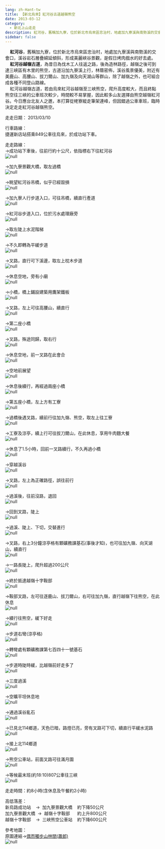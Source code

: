 ```yaml
---
lang: zh-Hant-tw
title: 【新北烏來】紅河谷古道越嶺熊空
date: 2013-03-12
category: 
  - 新北上山走走
description: 紅河谷，舊稱加九寮，位於新北市烏來區忠治村，地處加九寮溪與南勢溪的交會口，溪谷岩石層疊綿延傾斜，形成美麗峽谷景觀，是假日烤肉戲水的好去處。 紅河谷越嶺古道，為昔日為伐木工人往返之路，後為造林路徑，越嶺之後可到達三峽區有木里的熊空，古道沿加九寮溪上行，林蔭密佈，溪谷風景優美，附近有美鹿山、高腰山、拔刀爾山、加九嶺及向天湖山等群山，除了越嶺之外，也可組合成各種不同登山路線。 紅河谷越嶺古道，若由烏來紅河谷越嶺至三峽熊空，爬升高度較大，而且終點熊空往三峽的公車班次較少，時間較不易掌握，因此較多山友選擇由熊空越嶺紅河谷。今日應台北友人之邀，本打算從栳寮縱走筆架連峰，但因錯過公車車班，臨時決定走走紅河谷越嶺熊空。
sidebar: false
---
```


    **紅河谷**，舊稱加九寮，位於新北市烏來區忠治村，地處加九寮溪與南勢溪的交會口，溪谷岩石層疊綿延傾斜，形成美麗峽谷景觀，是假日烤肉戲水的好去處。  
    **紅河谷越嶺古道**，為昔日為伐木工人往返之路，後為造林路徑，越嶺之後可到達三峽區有木里的熊空，古道沿加九寮溪上行，林蔭密佈，溪谷風景優美，附近有美鹿山、高腰山、拔刀爾山、加九嶺及向天湖山等群山，除了越嶺之外，也可組合成各種不同登山路線。  
    紅河谷越嶺古道，若由烏來紅河谷越嶺至三峽熊空，爬升高度較大，而且終點熊空往三峽的公車班次較少，時間較不易掌握，因此較多山友選擇由熊空越嶺紅河谷。今日應台北友人之邀，本打算從栳寮縱走筆架連峰，但因錯過公車車班，臨時決定走走紅河谷越嶺熊空。

走走日期： 2013/03/10

行車路線：  
捷運新店站搭乘849公車往烏來，於成功站下車。

走走路線：  
→成功站下車後，往前行約十公尺，依指標右下往紅河谷  
![null](image/252484319_l.jpg)

→加九寮景觀大橋，取左過橋  
![null](image/252484324_l.jpg)

→眺望紅河谷吊橋，似乎已經毀損  
![null](image/252484331_l.jpg)

→加九寮人行步道入口，可往吊橋，續直行產道  
![null](image/252484339_l.jpg)

→紅河谷步道入口，位於污水處理廠旁  
![null](image/252484340_l.jpg)

→取左陡上水泥階梯  
![null](image/252484347_l.jpg)

→不久即轉為平緩步道  
![null](image/252484350_l.jpg)

→叉路，直行可下溪邊，取左上枕木步道  
![null](image/252484355_l.jpg)

→休息空地，旁有小廟  
![null](image/252484361_l.jpg)

→小橋，橋上鋪設建築用鷹架鐵板  
![null](image/252484365_l.jpg)

→叉路，左上可往高腰山，續直行  
![null](image/252484375_l.jpg)

→第二座小橋  
![null](image/252484383_l.jpg)

→叉路，殊途同歸，取右行  
![null](image/252484384_l.jpg)

→休息空地，前一叉路在此會合  
![null](image/252484391_l.jpg)

→空地前展望  
![null](image/252484396_l.jpg)

→休息後續行，再經過兩座小橋  
![null](image/252484404_l.jpg)

→第五座小橋，左上方有工寮  
![null](image/252484419_l.jpg)

→過橋後遇叉路，續前行往加九嶺、熊空，取左上往工寮  
![null](image/252484423_l.jpg)

→工寮及涼亭，續上行可往拔刀爾山，在此休息，享用牛肉麵大餐  
![null](image/252484428_l.jpg)

→休息了1.5小時，回前一叉路續行，不久再過小橋  
![null](image/252484436_l.jpg)

→穿越溪谷  
![null](image/252484443_l.jpg)

→叉路，左上為正確路徑，誤往前行  
![null](image/252484445_l.jpg)

→過溪後，往前沒路，退回  
![null](image/252484453_l.jpg)

→回到叉路，陡上  
![null](image/252484461_l.jpg)

→過溪、陡上、下切，交替進行  
![null](image/252484468_l.jpg)

→叉路，右上3分鐘涼亭格有顆礦務課基石(事後才知)，也可往加九嶺、向天湖山，續直行  
![null](image/252484474_l.jpg)

→一路長陡上，爬升超過200公尺  
![null](image/252484482_l.jpg)

→終於抵達越嶺十字鞍部  
![null](image/252484497_l.jpg)

→鞍部叉路，左可往逐鹿山、拔刀爾山，右可往加九嶺，直行越嶺下往熊空，在此休息  
![null](image/252484501_l.jpg)

→續行往熊空，緩下好走  
![null](image/252484512_l.jpg)

→步道右彎(涼亭格)  
![null](image/252484517_l.jpg)

→轉彎處有顆礦務課第七百四十一號基石  
![null](image/252484523_l.jpg)

→步道時陡時緩，比越嶺前好走多了  
![null](image/252484530_l.jpg)

→三度過溪  
![null](image/252484547_l.jpg)

→空曠平坦休息地  
![null](image/252484560_l.jpg)

→通過溪谷亂石  
![null](image/252484571_l.jpg)

→已見北114鄉道，天色已暗，路燈已亮，旁有叉路可下切，續直行平緩水泥路  
![null](image/252484577_l.jpg)

→接上北114鄉道  
![null](image/252484585_l.jpg)

→熊空公車站，前面叉路可往滿月園  
![null](image/252484593_l.jpg)

→等候最末班(約18:10)807公車往三峽  
![null](image/252484597_l.jpg)

走走時間：約8小時(含休息及午餐約2小時)

高低落差：  
新烏路成功站    →  加九寮景觀大橋    約下降50公尺  
加九寮景觀大橋  →  越嶺十字鞍部      約上升800公尺  
越嶺十字鞍部    →  三峽熊空公車站    約下降600公尺

參考地圖：  
原圖連結→[偶而獨步山林間(蕭郎)](http://www.yougoipay.com/kenny/w852/index.htm)  
![null](image/252484687_l.jpg)